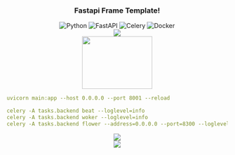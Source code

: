 <h3 align="center">Fastapi Frame Template!</h3>

<p align="center">
  <img alt="Python" src="https://img.shields.io/badge/Python-14354C?logo=Python&logoColor=white">
  <img alt="FastAPI" src="https://img.shields.io/badge/FastAPI-20232a?logo=fastapi&logoColor=white">
  <img alt="Celery" src="https://img.shields.io/badge/Celery-9CCF1C?logo=celery&logoColor=white">
  <img alt="Docker" src="https://img.shields.io/badge/Docker-46a2f1?logo=docker&logoColor=white">
  <br>
  <img src="https://readme-typing-svg.herokuapp.com?font=Fira%20Code&center=true&width=440&height=45&color=0F95F7FC&vCenter=true&size=22&lines=Quickly+startup+Python+FastAPI+services">
  <br>
  <img align="center" width="160" height="120" src="https://media.giphy.com/media/l378zf8b3gdqqVjIQ/giphy.gif">
</p>

```yaml
uvicorn main:app --host 0.0.0.0 --port 8001 --reload

celery -A tasks.backend beat --loglevel=info
celery -A tasks.backend woker --loglevel=info
celery -A tasks.backend flower --address=0.0.0.0 --port=8300 --loglevel=info
```

<p align="center">
  <img src="https://activity-graph.herokuapp.com/graph?username=deficoder&custom_title=deficoder%27s%20activity%20graph&theme=github-light&hide_border=true">
  <br>
  <img src="https://capsule-render.vercel.app/api?type=waving&color=gradient&height=60&section=footer"/>
</p>
